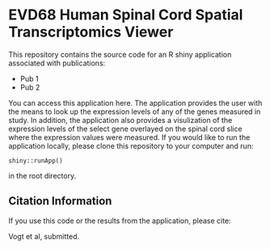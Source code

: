 # EVD68 Human Spinal Cord Spatial Transcriptomics Viewer

This repository contains the source code for an R shiny application associated with publications:

* Pub 1
* Pub 2

You can access this application here. The application provides the user with the means to look up the expression levels of any of the genes measured in study. In addition, the application also provides a visulization of the expression levels of the select gene overlayed on the spinal cord slice where the expression values were measured. If you would like to run the application locally, please clone this repository to your computer and run:

```
shiny::runApp()
```

in the root directory.

## Citation Information

If you use this code or the results from the application, please cite:

Vogt et al, submitted.
